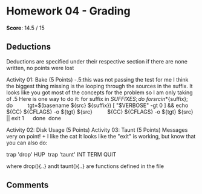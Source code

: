 Homework 04 - Grading
=====================

**Score**: 14.5 / 15

Deductions
----------
Deductions are specified under their respective section
 if there are none written, no points were lost

Activity 01: Bake (5 Points)
-.5:this was not passing the test for me 
I think the biggest thing missing is the looping through the sources in the suffix. 
It looks like you got most of the concepts for the problem so I am only taking of .5
Here is one way to do it:
for suffix in ${SUFFIXES}; do 
	for src in *${suffix}; do         
		tgt=$(basename ${src} ${suffix})
		[ "$VERBOSE" -gt 0 ] && echo ${CC} ${CFLAGS} -o ${tgt} ${src}         
		${CC} ${CFLAGS} -o ${tgt} ${src} || exit 1     
	done 
done

Activity 02: Disk Usage (5 Points)
Activity 03: Taunt (5 Points)
Messages very on point! + I like the cat
It looks like the "exit" is working, but know that you can also do:

trap 'drop' HUP 
trap 'taunt' INT TERM QUIT

where drop(){..} andt taunt(){..} are functions defined in the file

Comments
--------
